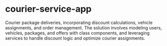 # courier-service-app
Courier package deliveries, incorporating discount calculations, vehicle assignments, and order management. The solution involves modeling users, vehicles, packages, and offers with class components, and leveraging services to handle discount logic and optimize courier assignments.

